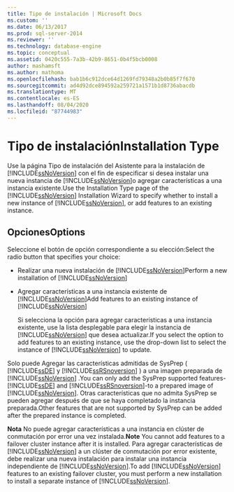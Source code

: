 ```yaml
---
title: Tipo de instalación | Microsoft Docs
ms.custom: ''
ms.date: 06/13/2017
ms.prod: sql-server-2014
ms.reviewer: ''
ms.technology: database-engine
ms.topic: conceptual
ms.assetid: 0420c555-7a3b-42b9-8651-0b4f5bcb0008
author: mashamsft
ms.author: mathoma
ms.openlocfilehash: bab1b6c912dce64d1269fd79348a2b0b85f7f670
ms.sourcegitcommit: ad4d92dce894592a259721a1571b1d8736abacdb
ms.translationtype: MT
ms.contentlocale: es-ES
ms.lasthandoff: 08/04/2020
ms.locfileid: "87744983"
---
```

# <a name="installation-type"></a><span data-ttu-id="1a3af-102">Tipo de instalación</span><span class="sxs-lookup"><span data-stu-id="1a3af-102">Installation Type</span></span>
  <span data-ttu-id="1a3af-103">Use la página Tipo de instalación del Asistente para la instalación de [!INCLUDE[ssNoVersion](../../includes/ssnoversion-md.md)] con el fin de especificar si desea instalar una nueva instancia de [!INCLUDE[ssNoVersion](../../includes/ssnoversion-md.md)]o agregar características a una instancia existente.</span><span class="sxs-lookup"><span data-stu-id="1a3af-103">Use the Installation Type page of the [!INCLUDE[ssNoVersion](../../includes/ssnoversion-md.md)] Installation Wizard to specify whether to install a new instance of [!INCLUDE[ssNoVersion](../../includes/ssnoversion-md.md)], or add features to an existing instance.</span></span>  
  
## <a name="options"></a><span data-ttu-id="1a3af-104">Opciones</span><span class="sxs-lookup"><span data-stu-id="1a3af-104">Options</span></span>  
 <span data-ttu-id="1a3af-105">Seleccione el botón de opción correspondiente a su elección:</span><span class="sxs-lookup"><span data-stu-id="1a3af-105">Select the radio button that specifies your choice:</span></span>  
  
-   <span data-ttu-id="1a3af-106">Realizar una nueva instalación de [!INCLUDE[ssNoVersion](../../includes/ssnoversion-md.md)]</span><span class="sxs-lookup"><span data-stu-id="1a3af-106">Perform a new installation of [!INCLUDE[ssNoVersion](../../includes/ssnoversion-md.md)]</span></span>  
  
-   <span data-ttu-id="1a3af-107">Agregar características a una instancia existente de [!INCLUDE[ssNoVersion](../../includes/ssnoversion-md.md)]</span><span class="sxs-lookup"><span data-stu-id="1a3af-107">Add features to an existing instance of [!INCLUDE[ssNoVersion](../../includes/ssnoversion-md.md)]</span></span>  
  
     <span data-ttu-id="1a3af-108">Si selecciona la opción para agregar características a una instancia existente, use la lista desplegable para elegir la instancia de [!INCLUDE[ssNoVersion](../../includes/ssnoversion-md.md)] que desea actualizar.</span><span class="sxs-lookup"><span data-stu-id="1a3af-108">If you select the option to add features to an existing instance, use the drop-down list to select the instance of [!INCLUDE[ssNoVersion](../../includes/ssnoversion-md.md)] to update.</span></span>  
  
 <span data-ttu-id="1a3af-109">Solo puede Agregar las características admitidas de SysPrep ( [!INCLUDE[ssDE](../../includes/ssde-md.md)] y [!INCLUDE[ssRSnoversion](../../includes/ssrsnoversion-md.md)] ) a una imagen preparada de [!INCLUDE[ssNoVersion](../../includes/ssnoversion-md.md)] .</span><span class="sxs-lookup"><span data-stu-id="1a3af-109">You can only add the SysPrep supported features-[!INCLUDE[ssDE](../../includes/ssde-md.md)] and [!INCLUDE[ssRSnoversion](../../includes/ssrsnoversion-md.md)]-to a prepared image of [!INCLUDE[ssNoVersion](../../includes/ssnoversion-md.md)].</span></span> <span data-ttu-id="1a3af-110">Otras características que no admita SysPrep se pueden agregar después de que se haya completado la instancia preparada.</span><span class="sxs-lookup"><span data-stu-id="1a3af-110">Other features that are not supported by SysPrep can be added after the prepared instance is completed.</span></span>  
  
 <span data-ttu-id="1a3af-111">**Nota** No puede agregar características a una instancia en clúster de conmutación por error una vez instalada.</span><span class="sxs-lookup"><span data-stu-id="1a3af-111">**Note** You cannot add features to a failover cluster instance after it is installed.</span></span> <span data-ttu-id="1a3af-112">Para agregar características de [!INCLUDE[ssNoVersion](../../includes/ssnoversion-md.md)] a un clúster de conmutación por error existente, debe realizar una nueva instalación para instalar una instancia independiente de [!INCLUDE[ssNoVersion](../../includes/ssnoversion-md.md)].</span><span class="sxs-lookup"><span data-stu-id="1a3af-112">To add [!INCLUDE[ssNoVersion](../../includes/ssnoversion-md.md)] features to an existing failover cluster, you must perform a new installation to install a separate instance of [!INCLUDE[ssNoVersion](../../includes/ssnoversion-md.md)].</span></span>  
  
  
